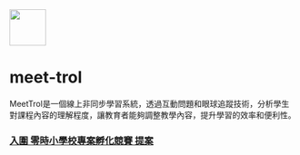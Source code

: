 <img style="width:64px" src="https://user-images.githubusercontent.com/13403218/231497858-8fc3c51e-b4a0-492d-9853-0f804e852e66.png" />

# meet-trol
MeetTrol是一個線上非同步學習系統，透過互動問題和眼球追蹤技術，分析學生對課程內容的理解程度，讓教育者能夠調整教學內容，提升學習的效率和便利性。

### [入圍 零時小學校專案孵化競賽 提案](https://sch001.g0v.tw/dash/prj/PGe6tYD4kaU2nFu95PRChjfZ2aLO7F)
